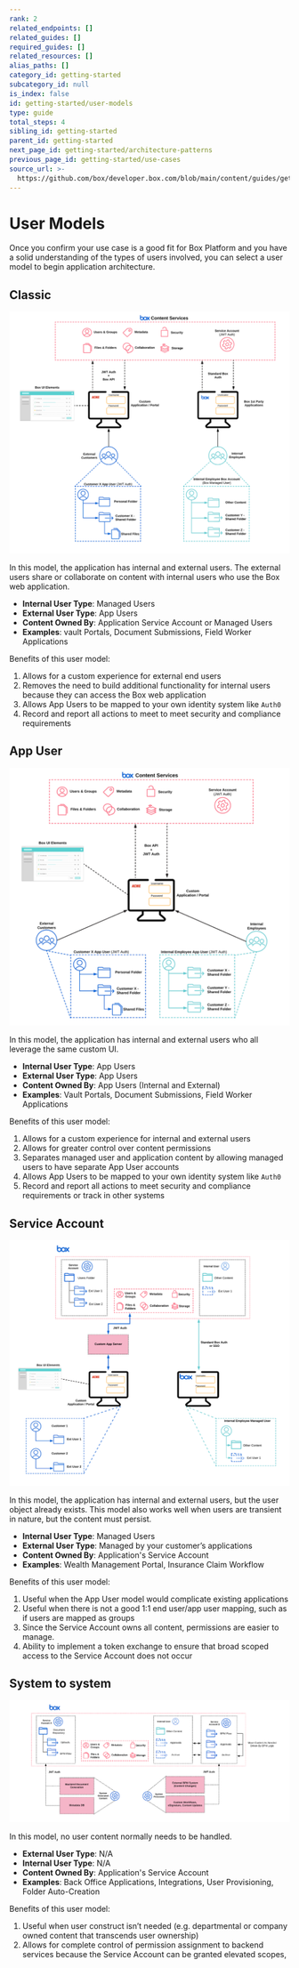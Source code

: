 ```yaml
---
rank: 2
related_endpoints: []
related_guides: []
required_guides: []
related_resources: []
alias_paths: []
category_id: getting-started
subcategory_id: null
is_index: false
id: getting-started/user-models
type: guide
total_steps: 4
sibling_id: getting-started
parent_id: getting-started
next_page_id: getting-started/architecture-patterns
previous_page_id: getting-started/use-cases
source_url: >-
  https://github.com/box/developer.box.com/blob/main/content/guides/getting-started/user-models.md
---
```

# User Models

Once you confirm your use case is a good fit for Box Platform and you have a
solid understanding of the types of users involved, you can select a user model
to begin application architecture.

## Classic

<ImageFrame center shadow border>

![Access Token Components](images/classic_model.png)

</ImageFrame>

In this model, the application has internal and external users. The external
users share or collaborate on content with internal users who use the Box web
application.

- **Internal User Type**: Managed Users
- **External User Type**: App Users
- **Content Owned By**: Application Service Account or Managed Users
- **Examples**: vault Portals, Document Submissions, Field Worker Applications

Benefits of this user model:

1. Allows for a custom experience for external end users
2. Removes the need to build additional functionality for internal users because
  they can access the Box web application
3. Allows App Users to be mapped to your own identity system like `Auth0`
4. Record and report all actions to meet to meet security and compliance
  requirements

## App User

<ImageFrame center shadow border>

![Access Token Components](images/app_user_model.png)

</ImageFrame>

In this model, the application has internal and external users who all leverage
the same custom UI.

- **Internal User Type**: App Users
- **External User Type**: App Users
- **Content Owned By**: App Users (Internal and External)
- **Examples**: Vault Portals, Document Submissions, Field Worker Applications

Benefits of this user model:

1. Allows for a custom experience for internal and external users
2. Allows for greater control over content permissions
3. Separates managed user and application content by allowing managed users to
  have separate App User accounts
4. Allows App Users to be mapped to your own identity system like `Auth0`
5. Record and report all actions to meet security and compliance
  requirements or track in other systems

## Service Account

<ImageFrame center shadow border>

![Access Token Components](images/service_account_model.png)

</ImageFrame>

In this model, the application has internal and external users, but the user
object already exists. This model also works well when users are transient
in nature, but the content must persist.

- **Internal User Type**: Managed Users
- **External User Type**: Managed by your customer’s applications
- **Content Owned By**: Application's Service Account
- **Examples**: Wealth Management Portal, Insurance Claim Workflow

Benefits of this user model:

1. Useful when the App User model would complicate existing applications
2. Useful when there is not a good 1:1 end user/app user mapping, such as if
  users are mapped as groups
3. Since the Service Account owns all content, permissions are easier to manage.
4. Ability to implement a token exchange to ensure that broad scoped access to
  the Service Account does not occur

## System to system

<ImageFrame center shadow border>

![Access Token Components](images/system_to_system_model.png)

</ImageFrame>

In this model, no user content normally needs to be handled.

- **External User Type**: N/A
- **Internal User Type**: N/A
- **Content Owned By**: Application's Service Account
- **Examples**: Back Office Applications, Integrations, User Provisioning,
 Folder Auto-Creation

Benefits of this user model:

1. Useful when user construct isn’t needed (e.g. departmental or company owned
content that transcends user ownership)
2. Allows for complete control of permission assignment to backend services
because the Service Account can be granted elevated scopes,